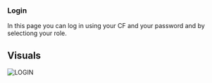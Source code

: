 ### Login
In this page you can log in using your CF and your password and by selectiong your role.
## Visuals
![LOGIN](https://user-images.githubusercontent.com/79788833/119340942-79866f80-bc93-11eb-8477-0888a14210f2.JPG)

